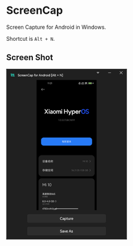 # ScreenCap

Screen Capture for Android in Windows.

Shortcut is `Alt + N`.

## Screen Shot

<img src="assets/image-20240621111822214.png" alt="image-20240621111822214" style="zoom: 80%;" />


